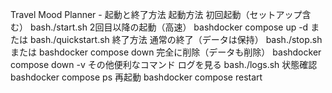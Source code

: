 Travel Mood Planner - 起動と終了方法
起動方法
初回起動（セットアップ含む）
bash./start.sh
2回目以降の起動（高速）
bashdocker compose up -d
または
bash./quickstart.sh
終了方法
通常の終了（データは保持）
bash./stop.sh
または
bashdocker compose down
完全に削除（データも削除）
bashdocker compose down -v
その他便利なコマンド
ログを見る
bash./logs.sh
状態確認
bashdocker compose ps
再起動
bashdocker compose restart